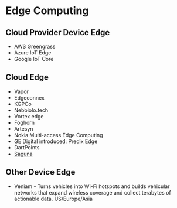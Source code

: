 # Edge Computing

## Cloud Provider Device Edge
- AWS Greengrass
- Azure IoT Edge
- Google IoT Core

## Cloud Edge
- Vapor
- Edgeconnex
- KGPCo
- Nebbiolo.tech
- Vortex edge
- Foghorn
- Artesyn
- Nokia Multi-access Edge Computing
- GE Digital introduced: Predix Edge
- DartPoints
- [Saguna](https://www.saguna.net)

## Other Device Edge
- Veniam - Turns vehicles into Wi-Fi hotspots and builds vehicular networks that expand wireless coverage and collect terabytes of actionable data. 
US/Europe/Asia
